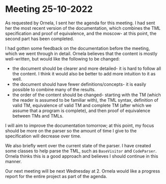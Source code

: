 # Meeting 25-10-2022
As requested by Ornela, I sent her the agenda for this meeting. I had sent her the most recent version of the documentation, which combines the TML specification and proof of equivalence, and the moscow- at this point, the second part has been completed.

I had gotten some feedback on the documentation before the meeting, which we went through in detail. Ornela believes that the content is mostly well-written, but would like the following to be changed:

* the document should be clearer and more detailed- it is hard to follow all the content. I think it would also be better to add more intuition to it as well.
* the document should have fewer definitions/concepts- it is easily possible to combine many of the results.
* the order of the content should be changed- starting with the TM (which the reader is assumed to be familiar with), the TML syntax, definition of valid TM, equivalence of valid TM and complete TM (after which we assume that a program is complete), and then proof of equivalence between TMs and TMLs.

I will aim to improve the documentation tomorrow; at this point, my focus should be more on the parser so the amount of time I give to the specification will decrease over time. 

We also briefly went over the current state of the parser. I have created some classes to help parse the TML, such as `BaseVisitor` and `CodeParser`. Ornela thinks this is a good approach and believes I should continue in this manner. 

Our next meeting will be next Wednesday at 2. Ornela would like a progress report for the entire project as part of the agenda.